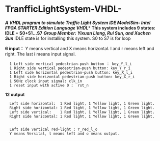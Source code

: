 # TranfficLightSystem-VHDL-

***A VHDL program to simulate Traffic Light System***
***IDE ModelSim- Intel FPGA STARTER Edition***
***Language VHDL**** 
**This system includes 9 states: IDLE + S0+S1...S7**
***Group Member: Yixuan Liang, Rui Sun, and Xuchen Sun***
IDLE state is for installing this system.
S0 to S7 is for loop

**6 input：**
      Y means vertical and X means horizontal.
      l and r means left and right.
      The last i means input signal.
      
      1 Left side vertical pedestrian-push button ： key_Y_l_i
      1 Right side vertical pedestrian-push button: key_Y_r_i
      1 Left side horizontal pedestrian-push button: key_X_l_i
      1 Right side horizontal pedestrian-push button: key_X_r_i
      1 50Hz clock input signal: clk_in 
      1 reset input with active 0 :  rst_n   

**12 output**

      Left side horizontal:  1 Red light, 1 Yellow light, 1 Green light.
      Right side horizontal: 1 Red light, 1 Yellow light, 1 Green light.
      Left side vertical:    1 Red light, 1 Yellow light, 1 Green light.
      Right side horicontal: 1 Red light, 1 Yellow light, 1 Green light.


      Left side vertical red-light : Y_red_l_o    
      Y means Versital, l means left and o means output.
